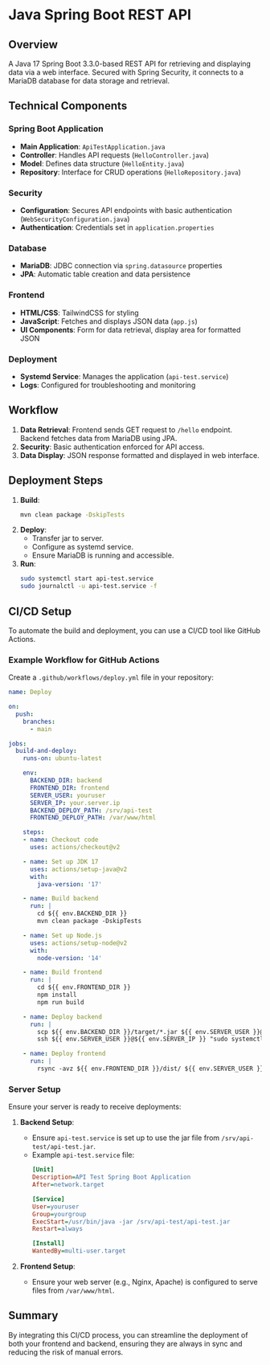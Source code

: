 
# Java Spring Boot REST API

## Overview
A Java 17 Spring Boot 3.3.0-based REST API for retrieving and displaying data via a web interface. Secured with Spring Security, it connects to a MariaDB database for data storage and retrieval.

## Technical Components

### Spring Boot Application
- **Main Application**: `ApiTestApplication.java`
- **Controller**: Handles API requests (`HelloController.java`)
- **Model**: Defines data structure (`HelloEntity.java`)
- **Repository**: Interface for CRUD operations (`HelloRepository.java`)

### Security
- **Configuration**: Secures API endpoints with basic authentication (`WebSecurityConfiguration.java`)
- **Authentication**: Credentials set in `application.properties`

### Database
- **MariaDB**: JDBC connection via `spring.datasource` properties
- **JPA**: Automatic table creation and data persistence

### Frontend
- **HTML/CSS**: TailwindCSS for styling
- **JavaScript**: Fetches and displays JSON data (`app.js`)
- **UI Components**: Form for data retrieval, display area for formatted JSON

### Deployment
- **Systemd Service**: Manages the application (`api-test.service`)
- **Logs**: Configured for troubleshooting and monitoring

## Workflow
1. **Data Retrieval**: Frontend sends GET request to `/hello` endpoint. Backend fetches data from MariaDB using JPA.
2. **Security**: Basic authentication enforced for API access.
3. **Data Display**: JSON response formatted and displayed in web interface.

## Deployment Steps
1. **Build**: 
   ```bash
   mvn clean package -DskipTests
   ```
2. **Deploy**: 
   - Transfer jar to server.
   - Configure as systemd service.
   - Ensure MariaDB is running and accessible.
3. **Run**: 
   ```bash
   sudo systemctl start api-test.service
   sudo journalctl -u api-test.service -f
   ```

## CI/CD Setup
To automate the build and deployment, you can use a CI/CD tool like GitHub Actions.

### Example Workflow for GitHub Actions
Create a `.github/workflows/deploy.yml` file in your repository:

```yaml
name: Deploy

on:
  push:
    branches:
      - main

jobs:
  build-and-deploy:
    runs-on: ubuntu-latest

    env:
      BACKEND_DIR: backend
      FRONTEND_DIR: frontend
      SERVER_USER: youruser
      SERVER_IP: your.server.ip
      BACKEND_DEPLOY_PATH: /srv/api-test
      FRONTEND_DEPLOY_PATH: /var/www/html

    steps:
    - name: Checkout code
      uses: actions/checkout@v2

    - name: Set up JDK 17
      uses: actions/setup-java@v2
      with:
        java-version: '17'

    - name: Build backend
      run: |
        cd ${{ env.BACKEND_DIR }}
        mvn clean package -DskipTests

    - name: Set up Node.js
      uses: actions/setup-node@v2
      with:
        node-version: '14'

    - name: Build frontend
      run: |
        cd ${{ env.FRONTEND_DIR }}
        npm install
        npm run build

    - name: Deploy backend
      run: |
        scp ${{ env.BACKEND_DIR }}/target/*.jar ${{ env.SERVER_USER }}@${{ env.SERVER_IP }}:${{ env.BACKEND_DEPLOY_PATH }}/api-test.jar
        ssh ${{ env.SERVER_USER }}@${{ env.SERVER_IP }} "sudo systemctl restart api-test.service"

    - name: Deploy frontend
      run: |
        rsync -avz ${{ env.FRONTEND_DIR }}/dist/ ${{ env.SERVER_USER }}@${{ env.SERVER_IP }}:${{ env.FRONTEND_DEPLOY_PATH }}
```

### Server Setup
Ensure your server is ready to receive deployments:

1. **Backend Setup**:
   - Ensure `api-test.service` is set up to use the jar file from `/srv/api-test/api-test.jar`.
   - Example `api-test.service` file:
     ```ini
     [Unit]
     Description=API Test Spring Boot Application
     After=network.target

     [Service]
     User=youruser
     Group=yourgroup
     ExecStart=/usr/bin/java -jar /srv/api-test/api-test.jar
     Restart=always

     [Install]
     WantedBy=multi-user.target
     ```

2. **Frontend Setup**:
   - Ensure your web server (e.g., Nginx, Apache) is configured to serve files from `/var/www/html`.

## Summary
By integrating this CI/CD process, you can streamline the deployment of both your frontend and backend, ensuring they are always in sync and reducing the risk of manual errors.
